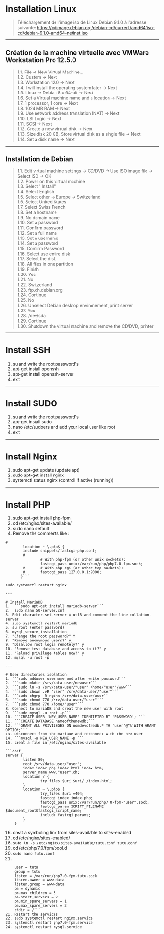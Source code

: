 # Installation Linux

>Téléchargement de l'image iso de Linux Debian 9.1.0 à l'adresse suivante: https://cdimage.debian.org/debian-cd/current/amd64/iso-cd/debian-9.1.0-amd64-netinst.iso

---
## Création de la machine virtuelle avec VMWare Workstation Pro 12.5.0
>1.1. File -> New Virtual Machine...</br>
>1.2.  Custom -> Next</br>
>1.3.  Workstation 12.0 -> Next</br>
>1.4. I will install the operating system later -> Next</br>
>1.5.  Linux -> Debian 8.x 64-bit -> Next</br>
>1.6. Set a Virtual machine name and a location -> Next</br>
>1.7. 1 processor, 1 core -> Next</br>
>1.8. 1024 MB RAM -> Next</br>
>1.9. Use network address translation (NAT) -> Next</br>
>1.10. LSI Logic -> Next</br>
>1.11. SCSI -> Next</br>
>1.12. Create a new virtual disk -> Next</br>
>1.13. Size disk 20 GB, Store virtual disk as a single file -> Next</br>
>1.14. Set a disk name -> Next</br>

---
## Installation de Debian
>1.1. Edit virtual machine settings -> CD/DVD -> Use ISO image file -> Select ISO -> OK</br>
>1.2. Power on this virtual machine</br>
>1.3. Select ''Install''</br>
>1.4. Select English </br>
>1.5. Select other -> Europe -> Switzerland</br>
>1.6. Select United States</br>
>1.7. Select Swiss French</br>
>1.8. Set a hostname</br>
>1.9. No domain name</br>
>1.10. Set a password</br>
>1.11. Confirm password</br>
>1.12. Set a full name </br>
>1.13. Set a username</br>
>1.14. Set a password</br>
>1.15. Confirm Password</br>
>1.16. Select use entire disk</br>
>1.17.  Select the disk</br>
>1.18. All files in one partition</br>
>1.19. Finish</br>
>1.20. Yes</br>
>1.21. No</br>
>1.22. Switzerland</br>
>1.23. ftp.ch.debian.org</br>
>1.24. Continue</br>
>1.25. No</br>
>1.26. Unselect Debian desktop environement, print server</br>
>1.27. Yes</br>
>1.28. /dev/sda</br>
>1.29. Continue</br>
>1.30. Shutdown the virtual machine and remove the CD/DVD, printer</br>

---

# Install SSH
1. su and write the root password's
2. apt-get install openssh
3. apt-get install openssh-server
4. exit

---

# Install SUDO
1. su and write the root password's
2. apt-get install sudo
2. nano /etc/sudoers and add your local user like root
3. exit

---

# Install Nginx
1. sudo apt-get update (update apt)
2. sudo apt-get install nginx
3.  systemctl status nginx (controll if active (running))

---

# Install PHP
1. sudo apt-get install php-fpm
2. cd /etc/nginx/sites-available/
3. sudo nano default
4. Remove the comments like : 

```#pass PHP scripts to FastCGI server;
#
        location ~ \.php$ {
        include snippets/fastcgi-php.conf;
        #
                # With php-fpm (or other unix sockets):
                fastcgi_pass unix:/var/run/php/php7.0-fpm.sock;
        #       # With php-cgi (or other tcp sockets):
        #       fastcgi_pass 127.0.0.1:9000;
       }```

sudo systemctl restart nginx

---

# Install MariaDB
1.  ```sudo apt-get install mariadb-server```
2.  sudo nano 50-server.cnf
3. Edit character-set-server = utf8 and comment the line collation-server
4. sudo systemctl restart mariadb
5. su root (enter password)
6. mysql_secure_installation
7. "Change the root password?" Y
8. "Remove anonymous users?" y
9. "Disallow root login remotely?" y
10. "Remove test database and access to it?" y
11. "Reload privilege tables now?" y
12. mysql -u root -p

---

# User directories isolation
1. ```sudo adduser username and after write password```
2. ```sudo mkdir /srv/data-user/newuser```
3. ```sudo ln -s /srv/data-user/"user" /home/"user"/www```
4. ```sudo chown .vR "user" /srv/data-user/"user"```
5. ```sudo chgrp -R nginx /srv/data.user/user```
6. ```sudo chmod 770 /srv/data-user/"user"```
7. ```sudo chmod 770 /home/"user"```
8. Connect to mariaDB and creat the new user with root
9. ```sudo mysql -u root -p```
10. ```CREATE USER 'NEW_USER_NAME' IDENTIFIED BY 'PASSWORD'; ```
11. ```CREATE DATABASE nameofthenewdb;```
12. ```GRANT ALL PRIVILEGES ON nomdevotredb.* TO 'user'@'%'WITH GRANT OPTION;```
13. Disconnect from the mariaDB and reconnect with the new user
14. ```mysql -u NEW_USER_NAME -p ```
15. creat a file in /etc/nginx/sites-available

```conf
server {
        listen 80;
        root /srv/data-user/"user";
        index index.php index.html index.htm;
        server_name www."user".ch;
        location / {
                try_files $uri $uri/ /index.html;
        }
        location ~ \.php$ {
                try_files $uri =404;
                fastcgi_index index.php;
                fastcgi_pass unix:/var/run/php7.0-fpm-"user".sock;
                fastcgi_param SCRIPT_FILENAME $document_root$fastcgi_script_name;
                include fastcgi_params;
        }
    }
```
16. creat a symboling link from sites-available to sites-enabled
17. cd /etc/nginx/sites-enabled/
17. ```sudo ln -s /etc/nginx/sites-available/tutu.conf tutu.conf```
18. cd /etc/php/7.0/fpm/pool.d
19. ```sudo nano tutu.conf```
20. 
``` [tutu]
    user = tutu
    group = tutu
    listen = /var/run/php7.0-fpm-tutu.sock
    listen.owner = www-data
    listen.group = www-data
    pm = dynamic
    pm.max_children = 5
    pm.start_servers = 2
    pm.min_spare_servers = 1
    pm.max_spare_servers = 3
    chdir = /```
21. Restart the services
22. sudo systemctl restart nginx.service  
23. systemctl restart php7.0-fpm.service  
24. systemctl restart mysql.service 
